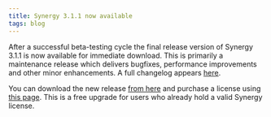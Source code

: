 ```yaml
---
title: Synergy 3.1.1 now available
tags: blog
---
```


After a successful beta-testing cycle the final release version of Synergy 3.1.1 is now available for immediate download. This is primarily a maintenance release which delivers bugfixes, performance improvements and other minor enhancements. A full changelog appears [here](http://wincent.dev/a/products/synergy-classic/history/#3.1.1).

You can download the new release [from here](http://wincent.dev/download.php?item=SynergyJaguar.dmg) and purchase a license using [this page](https://wincent.dev/a/products/synergy-classic/purchase/). This is a free upgrade for users who already hold a valid Synergy license.
